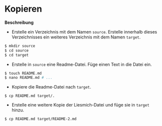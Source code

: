 # Kopieren

**Beschreibung**

* Erstelle ein Verzeichnis mit dem Namen `source`. Erstelle innerhalb dieses Verzeichnisses ein weiteres Verzeichnis mit dem Namen `target`.
```bash
$ mkdir source
$ cd source
$ cd target
```

* Erstelle in `source` eine Readme-Datei. Füge einen Text in die Datei ein.
```bash
$ touch README.md
$ nano README.md # ...
```

* Kopiere die Readme-Datei nach `target`.
```
$ cp README.md target/.
```

* Erstelle eine weitere Kopie der Liesmich-Datei und füge sie in `target` hinzu.
```
$ cp README.md target/README-2.md
```
